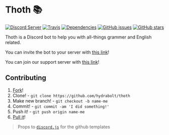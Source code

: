 # Thoth 📚
[![Discord Server](https://discordapp.com/api/guilds/581633886828625930/embed.png)](https://fyko.net/discord)
[![Travis](https://api.travis-ci.org/sycer-dev/thoth.svg?branch=master)](https://travis-ci.org/sycer-dev/thoth)
[![Dependencies](https://status.david-dm.org/gh/sycer-dev/thoth.svg)](https://david-dm.org/sycer-dev/thoth)
[![GitHub issues](https://img.shields.io/github/issues/sycer-dev/thoth)](https://github.com/sycer-dev/thoth/issues)
[![GitHub stars](https://img.shields.io/github/stars/sycer-dev/thoth)](https://github.com/sycer-dev/thoth/stargazers)

Thoth is a Discord bot to help you with all-things grammer and English related.

You can invite the bot to your server with [this link](https://discordapp.com/oauth2/authorize?client_id=602976862280482857&permissions=379968&scope=bot)!

You can join our support server with [this link](https://discord.sycer.dev/)!

## Contributing
1. [Fork](https://github.com/sycer-dev/thoth/fork)!
2. Clone! - `git clone https://github.com/hydrabolt/thoth`
3. Make new branch! - `git checkout -b name-me`
4. Commit! - `git commit -am 'I did something!'`
5. Push it! - `git push origin name-me`
6. [Pull it](https://github.com/Fyk0/thoth/compare)!

> Props to [`discord.js`](https://github.com/discord.js) for the github templates
